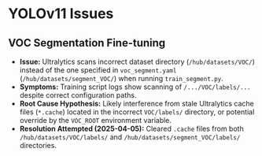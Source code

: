 # YOLOv11 Issues

## VOC Segmentation Fine-tuning

*   **Issue:** Ultralytics scans incorrect dataset directory (`/hub/datasets/VOC/`) instead of the one specified in `voc_segment.yaml` (`/hub/datasets/segment_VOC/`) when running `train_segment.py`.
*   **Symptoms:** Training script logs show scanning of `/.../VOC/labels/...` despite correct configuration paths.
*   **Root Cause Hypothesis:** Likely interference from stale Ultralytics cache files (`*.cache`) located in the incorrect `VOC/labels/` directory, or potential override by the `VOC_ROOT` environment variable.
*   **Resolution Attempted (2025-04-05):** Cleared `.cache` files from both `/hub/datasets/VOC/labels/` and `/hub/datasets/segment_VOC/labels/` directories.